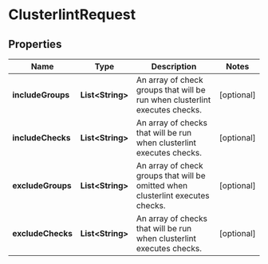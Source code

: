 

# ClusterlintRequest


## Properties

| Name | Type | Description | Notes |
|------------ | ------------- | ------------- | -------------|
|**includeGroups** | **List&lt;String&gt;** | An array of check groups that will be run when clusterlint executes checks. |  [optional] |
|**includeChecks** | **List&lt;String&gt;** | An array of checks that will be run when clusterlint executes checks. |  [optional] |
|**excludeGroups** | **List&lt;String&gt;** | An array of check groups that will be omitted when clusterlint executes checks. |  [optional] |
|**excludeChecks** | **List&lt;String&gt;** | An array of checks that will be run when clusterlint executes checks. |  [optional] |



